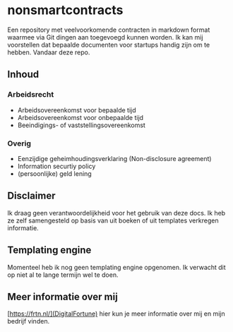 # nonsmartcontracts
Een repository met veelvoorkomende contracten in markdown format waarmee via Git dingen aan toegevoegd kunnen worden. Ik kan mij voorstellen dat bepaalde documenten voor startups handig zijn om te hebben. Vandaar deze repo.

## Inhoud

### Arbeidsrecht
- Arbeidsovereenkomst voor bepaalde tijd
- Arbeidsovereenkomst voor onbepaalde tijd
- Beeindigings- of vaststellingsovereenkomst

### Overig
- Eenzijdige geheimhoudingsverklaring (Non-disclosure agreement)
- Information securtiy policy
- (persoonlijke) geld lening

## Disclaimer

Ik draag geen verantwoordelijkheid voor het gebruik van deze docs. Ik heb ze zelf samengesteld op basis van uit boeken of uit templates verkregen informatie.

## Templating engine

Momenteel heb ik nog geen templating engine opgenomen. Ik verwacht dit op niet al te lange termijn wel te doen.

## Meer informatie over mij
[https://frtn.nl/](DigitalFortune) hier kun je meer informatie over mij en mijn bedrijf vinden. 
